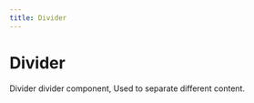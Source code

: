 ```yaml
---
title: Divider
---
```


# Divider

<div>Divider divider component, Used to separate different content.</div>
